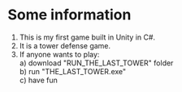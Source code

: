 # Some information
1. This is my first game built in Unity in C#.
2. It is a tower defense game.
3. If anyone wants to play:<br/>
  a) download "RUN_THE_LAST_TOWER" folder<br/>
	b) run "THE_LAST_TOWER.exe"<br/>
	c) have fun
